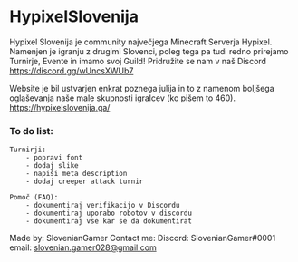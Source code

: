 # HypixelSlovenija
Hypixel Slovenija je community največjega Minecraft Serverja Hypixel.
Namenjen je igranju z drugimi Slovenci, poleg tega pa tudi redno prirejamo Turnirje, Evente in imamo svoj Guild!
Pridružite se nam v naš Discord https://discord.gg/wUncsXWUb7

Website je bil ustvarjen enkrat poznega julija in to z namenom boljšega oglaševanja naše male skupnosti igralcev (ko pišem to 460).
https://hypixelslovenija.ga/

### To do list:
    
    Turnirji:
        - popravi font
        - dodaj slike
        - napiši meta description
        - dodaj creeper attack turnir
        
    Pomoč (FAQ):
        - dokumentiraj verifikacijo v Discordu
        - dokumentiraj uporabo robotov v discordu
        - dokumentiraj vse kar se da dokumentirat



Made by: SlovenianGamer
Contact me:
  Discord: SlovenianGamer#0001
  email: slovenian.gamer028@gmail.com

